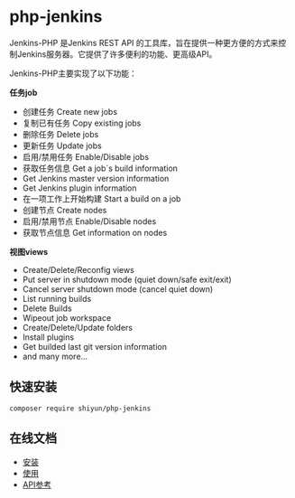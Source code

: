 # php-jenkins


Jenkins-PHP 是Jenkins REST API 的工具库，旨在提供一种更方便的方式来控制Jenkins服务器。它提供了许多便利的功能、更高级API。

Jenkins-PHP主要实现了以下功能：

**任务job**

- 创建任务 Create new jobs
- 复制已有任务 Copy existing jobs
- 删除任务 Delete jobs
- 更新任务 Update jobs
- 启用/禁用任务 Enable/Disable jobs
- 获取任务信息 Get a job`s build information
- Get Jenkins master version information
- Get Jenkins plugin information
- 在一项工作上开始构建 Start a build on a job
- 创建节点 Create nodes
- 启用/禁用节点 Enable/Disable nodes
- 获取节点信息 Get information on nodes

**视图views**

- Create/Delete/Reconfig views
- Put server in shutdown mode (quiet down/safe exit/exit)
- Cancel server shutdown mode (cancel quiet down)
- List running builds
- Delete Builds
- Wipeout job workspace
- Create/Delete/Update folders
- Install plugins
- Get builded last git version information
- and many more...


## 快速安装
```
composer require shiyun/php-jenkins
```

## 在线文档

- [安装](./docs/guide/installing.md)
- [使用](./docs/guide/using.md)
- [API参考](./docs/guide/api-reference.md)
